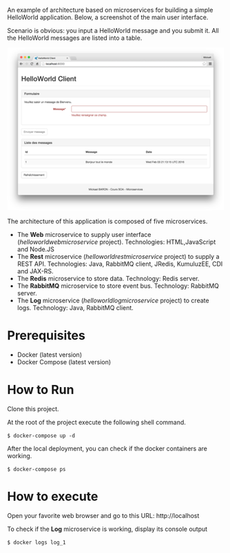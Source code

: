 An example of architecture based on microservices for building a simple HelloWorld application. Below, a screenshot of the main user interface.

Scenario is obvious: you input a HelloWorld message and you submit it. All the HelloWorld messages are listed into a table.

![Screenshot](./images/helloworldscreenshot.png)

The architecture of this application is composed of five microservices.

* The **Web** microservice to supply user interface (_helloworldwebmicroservice_ project). Technologies: HTML,JavaScript and Node.JS
* The **Rest** microservice (_helloworldrestmicroservice_ project) to supply a REST API. Technologies: Java, RabbitMQ client, JRedis, KumuluzEE, CDI and JAX-RS.  
* The **Redis** microservice to store data. Technology: Redis server.
* The **RabbitMQ** microservice to store event bus. Technology: RabbitMQ server.
* The **Log** microservice (_helloworldlogmicroservice_ project) to create logs. Technology: Java, RabbitMQ client.

# Prerequisites

* Docker (latest version)
* Docker Compose (latest version)

# How to Run

Clone this project.

At the root of the project execute the following shell command.

```shellscript
$ docker-compose up -d
```

After the local deployment, you can check if the docker containers are working.

```shellscript
$ docker-compose ps
```

# How to execute

Open your favorite web browser and go to this URL: http://localhost

To check if the **Log** microservice is working, display its console output

```shellscript
$ docker logs log_1
```
